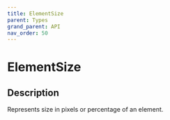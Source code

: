 ```yaml
---
title: ElementSize
parent: Types
grand_parent: API
nav_order: 50
---
```


# ElementSize

## Description

Represents size in pixels or percentage of an element.
